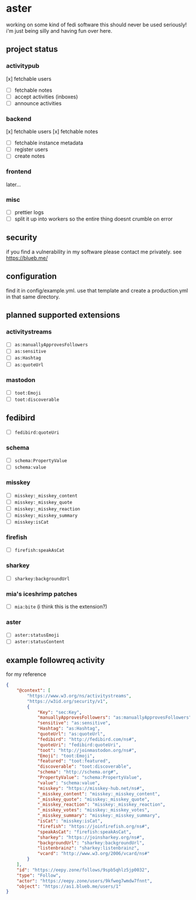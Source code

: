 # aster

working on some kind of fedi software
this should never be used seriously! i'm just being silly and having fun over here.

## project status

### activitypub

[x] fetchable users

-   [ ] fetchable notes
-   [ ] accept activities (inboxes)
-   [ ] announce activities

### backend

[x] fetchable users
[x] fetchable notes

-   [ ] fetchable instance metadata
-   [ ] register users
-   [ ] create notes

### frontend

later...

### misc

-   [ ] prettier logs
-   [ ] split it up into workers so the entire thing doesnt crumble on error

## security

if you find a vulnerability in my software please contact me privately. see https://blueb.me/

## configuration

find it in config/example.yml.
use that template and create a production.yml in that same directory.

## planned supported extensions

### activitystreams

-   [ ] `as:manuallyApprovesFollowers`
-   [ ] `as:sensitive`
-   [ ] `as:Hashtag`
-   [ ] `as:quoteUrl`

### mastodon

-   [ ] `toot:Emoji`
-   [ ] `toot:discoverable`

## fedibird

-   [ ] `fedibird:quoteUri`

### schema

-   [ ] `schema:PropertyValue`
-   [ ] `schema:value`

### misskey

-   [ ] `misskey:_misskey_content`
-   [ ] `misskey:_misskey_quote`
-   [ ] `misskey:_misskey_reaction`
-   [ ] `misskey:_misskey_summary`
-   [ ] `misskey:isCat`

### firefish

-   [ ] `firefish:speakAsCat`

### sharkey

-   [ ] `sharkey:backgroundUrl`

### mia's iceshrimp patches

-   [ ] `mia:bite` (i think this is the extension?)

### aster

-   [ ] `aster:statusEmoji`
-   [ ] `aster:statusContent`

## example followreq activity

for my reference

```json
{
	"@context": [
		"https://www.w3.org/ns/activitystreams",
		"https://w3id.org/security/v1",
		{
			"Key": "sec:Key",
			"manuallyApprovesFollowers": "as:manuallyApprovesFollowers",
			"sensitive": "as:sensitive",
			"Hashtag": "as:Hashtag",
			"quoteUrl": "as:quoteUrl",
			"fedibird": "http://fedibird.com/ns#",
			"quoteUri": "fedibird:quoteUri",
			"toot": "http://joinmastodon.org/ns#",
			"Emoji": "toot:Emoji",
			"featured": "toot:featured",
			"discoverable": "toot:discoverable",
			"schema": "http://schema.org#",
			"PropertyValue": "schema:PropertyValue",
			"value": "schema:value",
			"misskey": "https://misskey-hub.net/ns#",
			"_misskey_content": "misskey:_misskey_content",
			"_misskey_quote": "misskey:_misskey_quote",
			"_misskey_reaction": "misskey:_misskey_reaction",
			"_misskey_votes": "misskey:_misskey_votes",
			"_misskey_summary": "misskey:_misskey_summary",
			"isCat": "misskey:isCat",
			"firefish": "https://joinfirefish.org/ns#",
			"speakAsCat": "firefish:speakAsCat",
			"sharkey": "https://joinsharkey.org/ns#",
			"backgroundUrl": "sharkey:backgroundUrl",
			"listenbrainz": "sharkey:listenbrainz",
			"vcard": "http://www.w3.org/2006/vcard/ns#"
		}
	],
	"id": "https://eepy.zone/follows/9spb5qhlz5jp0032",
	"type": "Follow",
	"actor": "https://eepy.zone/users/9kfweg7wmdw7fnnt",
	"object": "https://as1.blueb.me/users/1"
}
```
